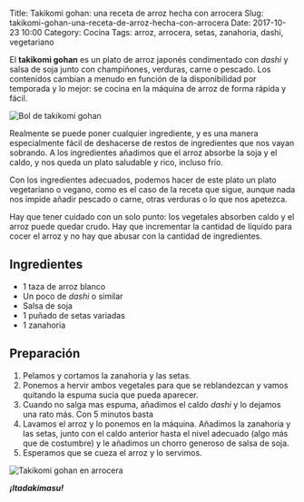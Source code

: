 Title: Takikomi gohan: una receta de arroz hecha con arrocera
Slug: takikomi-gohan-una-receta-de-arroz-hecha-con-arrocera
Date: 2017-10-23 10:00
Category: Cocina
Tags: arroz, arrocera, setas, zanahoria, dashi, vegetariano



El **takikomi gohan** es un plato de arroz japonés condimentado con *dashi* y salsa de soja junto con champiñones, verduras, carne o pescado. Los contenidos cambian a menudo en función de la disponibilidad por temporada y lo mejor: se cocina en la máquina de arroz de forma rápida y fácil.

![Bol de takikomi gohan]({static}/images/takikomi-bol.jpg)

Realmente se puede poner cualquier ingrediente, y es una manera especialmente fácil de deshacerse de restos de ingredientes que nos vayan sobrando. A los ingredientes añadimos que el arroz absorbe la soja y el caldo, y nos queda un plato saludable y rico, incluso frío.

Con los ingredientes adecuados, podemos hacer de este plato un plato vegetariano o vegano, como es el caso de la receta que sigue, aunque nada nos impide añadir pescado o carne, otras verduras o lo que nos apetezca.

Hay que tener cuidado con un solo punto: los vegetales absorben caldo y el arroz puede quedar crudo. Hay que incrementar la cantidad de líquido para cocer el arroz y no hay que abusar con la cantidad de ingredientes.

## Ingredientes

* 1 taza de arroz blanco
* Un poco de *dashi* o similar
* Salsa de soja
* 1 puñado de setas variadas
* 1 zanahoria

## Preparación

1. Pelamos y cortamos la zanahoria y las setas.
2. Ponemos a hervir ambos vegetales para que se reblandezcan y vamos quitando la espuma sucia que pueda aparecer.
3. Cuando no salga mas espuma, añadimos el caldo *dashi* y lo dejamos una rato más. Con 5 minutos basta
4. Lavamos el arroz y lo ponemos en la máquina. Añadimos la zanahoria y las setas, junto con el caldo anterior hasta el nivel adecuado (algo más que de costumbre) y le añadimos un chorro generoso de salsa de soja.
5. Esperamos que se cueza el arroz y lo servimos.

![Takikomi gohan en arrocera]({static}/images/takikomi-arrocera.jpg)

***¡Itadakimasu!***
